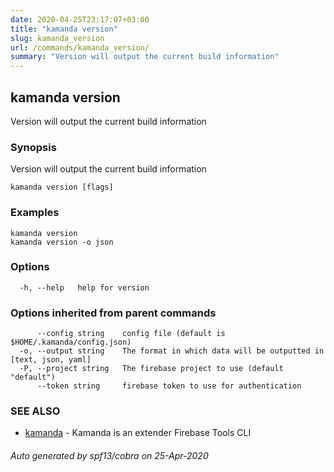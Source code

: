 ```yaml
---
date: 2020-04-25T23:17:07+03:00
title: "kamanda version"
slug: kamanda_version
url: /commands/kamanda_version/
summary: "Version will output the current build information"
---
```

## kamanda version

Version will output the current build information

### Synopsis

Version will output the current build information

```
kamanda version [flags]
```

### Examples

```
kamanda version
kamanda version -o json
```

### Options

```
  -h, --help   help for version
```

### Options inherited from parent commands

```
      --config string    config file (default is $HOME/.kamanda/config.json)
  -o, --output string    The format in which data will be outputted in [text, json, yaml]
  -P, --project string   The firebase project to use (default "default")
      --token string     firebase token to use for authentication
```

### SEE ALSO

* [kamanda](/commands/kamanda/)	 - Kamanda is an extender Firebase Tools CLI

###### Auto generated by spf13/cobra on 25-Apr-2020
